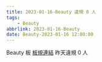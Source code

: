 ```yaml
---
title: 2023-01-16-Beauty 違規 0 人
tags:
    - Beauty
abbrlink: 2023-01-16-Beauty
date: Beauty-2023-01-16 12:00:00
---
```

Beauty 板 [板規連結](https://www.ptt.cc/bbs/Beauty/M.1630069980.A.84B.html)
昨天違規 0 人
